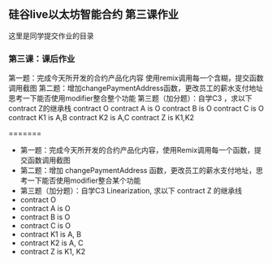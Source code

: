 ## 硅谷live以太坊智能合约 第三课作业
这里是同学提交作业的目录

### 第三课：课后作业

第一题：完成今天所开发的合约产品化内容
    使用remix调用每一个含糊，提交函数调用截图
第二题：增加changePaymentAddress函数，更改员工的薪水支付地址 
    思考一下能否使用modifier整合整个功能
第三题（加分题）：自学C3 ，求以下contract Z的继承栈
contract O
contract A is O
contract B is O
contract C is O
contract K1 is A,B
contract K2 is A,C
contract Z is K1,K2

=======
- 第一题：完成今天所开发的合约产品化内容，使用Remix调用每一个函数，提交函数调用截图
- 第二题：增加 changePaymentAddress 函数，更改员工的薪水支付地址，思考一下能否使用modifier整合某个功能
- 第三题（加分题）：自学C3 Linearization, 求以下 contract Z 的继承线
- contract O
- contract A is O
- contract B is O
- contract C is O
- contract K1 is A, B
- contract K2 is A, C
- contract Z is K1, K2
